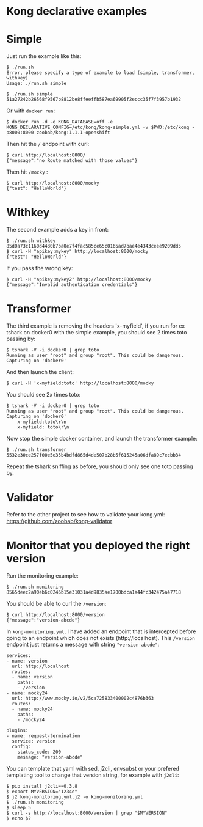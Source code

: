 Kong declarative examples
=========================

# Simple

Just run the example like this:

```
$ ./run.sh 
Error, please specify a type of example to load (simple, transformer, withkey)
Usage: ./run.sh simple

$ ./run.sh simple
51a27242b26568f9567b8812be8ffeeffb587ea69905f2eccc35f7f3957b1932
```

Or with ```docker run```:

```
$ docker run -d -e KONG_DATABASE=off -e KONG_DECLARATIVE_CONFIG=/etc/kong/kong-simple.yml -v $PWD:/etc/kong -p8000:8000 zoobab/kong:1.1.1-openshift
```

Then hit the ```/``` endpoint with curl:

```
$ curl http://localhost:8000/
{"message":"no Route matched with those values"}
```

Then hit ```/mocky``` :

```
$ curl http://localhost:8000/mocky
{"test": "HelloWorld"}
```

# Withkey

The second example adds a key in front:

```
$ ./run.sh withkey
85d0a73c1160d4430b7ba0e7f4fac585ce65c0165ad7bae4e4343ceee9209dd5
$ curl -H "apikey:mykey" http://localhost:8000/mocky
{"test": "HelloWorld"}
```

If you pass the wrong key:

```
$ curl -H "apikey:mykey2" http://localhost:8000/mocky
{"message":"Invalid authentication credentials"}
```

# Transformer

The third example is removing the headers 'x-myfield', if you run for ex tshark on docker0 with the simple example, you should see 2 times toto passing by:

```
$ tshark -V -i docker0 | grep toto
Running as user "root" and group "root". This could be dangerous.
Capturing on 'docker0'
```

And then launch the client:

```
$ curl -H 'x-myfield:toto' http://localhost:8000/mocky
```

You should see 2x times toto:

```
$ tshark -V -i docker0 | grep toto
Running as user "root" and group "root". This could be dangerous.
Capturing on 'docker0'
    x-myfield:toto\r\n
    x-myfield: toto\r\n
```

Now stop the simple docker container, and launch the transformer example:

```
$ ./run.sh transformer
5532e30ce257f00e5e35b4bdfd865d4de507b28b5f615245a06dfa89c7ecbb34
```

Repeat the tshark sniffing as before, you should only see one toto passing by.

# Validator

Refer to the other project to see how to validate your kong.yml: https://github.com/zoobab/kong-validator

# Monitor that you deployed the right version

Run the monitoring example:

```
$ ./run.sh monitoring
8565deec2a90eb6c0246b15e31031a4d9835ae1700bdca1a44fc342475a47718
```

You should be able to curl the ```/version```:

```
$ curl http://localhost:8000/version
{"message":"version-abcde"}
```

In ```kong-monitoring.yml```, I have added an endpoint that is intercepted
before going to an endpoint which does not exists (http://localhost). This
```/version``` endpoint just returns a message with string
```"version-abcde"```:

```
services:
- name: version
  url: http://localhost
  routes:
  - name: version
    paths:
    - /version
- name: mocky24
  url: http://www.mocky.io/v2/5ca725833400002c4876b363
  routes:
  - name: mocky24
    paths:
    - /mocky24

plugins:
- name: request-termination
  service: version
  config:
    status_code: 200
    message: "version-abcde"
```

You can template that yaml with sed, j2cli, envsubst or your prefered
templating tool to change that version string, for example with ```j2cli```:

```
$ pip install j2cli==0.3.8
$ export MYVERSION="1234e"
$ j2 kong-monitoring.yml.j2 -o kong-monitoring.yml
$ ./run.sh monitoring
$ sleep 5
$ curl -s http://localhost:8000/version | grep "$MYVERSION"
$ echo $?
```
